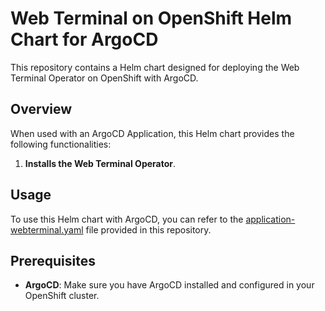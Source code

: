 # Web Terminal on OpenShift Helm Chart for ArgoCD

This repository contains a Helm chart designed for deploying the Web Terminal Operator on OpenShift with ArgoCD.

## Overview

When used with an ArgoCD Application, this Helm chart provides the following functionalities:

1. **Installs the Web Terminal Operator**.

## Usage

To use this Helm chart with ArgoCD, you can refer to the [application-webterminal.yaml](/bootstrap/templates/application-webterminal.yaml) file provided in this repository.

## Prerequisites

- **ArgoCD**: Make sure you have ArgoCD installed and configured in your OpenShift cluster.
